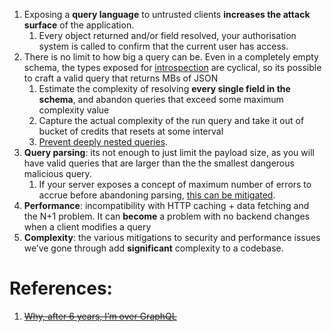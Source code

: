 1. Exposing a **query language** to untrusted clients **increases the attack surface** of the application.
	1. Every object returned and/or field resolved, your authorisation system is called to confirm that the current user has access.
2. There is no limit to how big a query can be. Even in a completely empty schema, the types exposed for [introspection](https://graphql.org/learn/introspection/) are cyclical, so its possible to craft a valid query that returns MBs of JSON
	1. Estimate the complexity of resolving **every single field in the schema**, and abandon queries that exceed some maximum complexity value
	2. Capture the actual complexity of the run query and take it out of bucket of credits that resets at some interval
	3. [Prevent deeply nested queries](https://graphql-ruby.org/queries/complexity_and_depth#prevent-deeply-nested-queries).
3. **Query parsing**: its not enough to just limit the payload size, as you will have valid queries that are larger than the the smallest dangerous malicious query.
	1. If your server exposes a concept of maximum number of errors to accrue before abandoning parsing, [this can be mitigated](https://github.com/rmosolgo/graphql-ruby/issues/4154).
4. **Performance**: incompatibility with HTTP caching + data fetching and the N+1 problem. It can **become** a problem with no backend changes when a client modifies a query
5. **Complexity**: the various mitigations to security and performance issues we’ve gone through add **significant** complexity to a codebase.

# References:

1. ~~[Why, after 6 years, I’m over GraphQL](https://bessey.dev/blog/2024/05/24/why-im-over-graphql/)~~